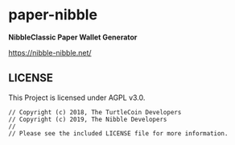 # paper-nibble

**NibbleClassic Paper Wallet Generator**

https://nibble-nibble.net/

## LICENSE

This Project is licensed under AGPL v3.0.

```
// Copyright (c) 2018, The TurtleCoin Developers
// Copyright (c) 2019, The Nibble Developers
//
// Please see the included LICENSE file for more information.
```
